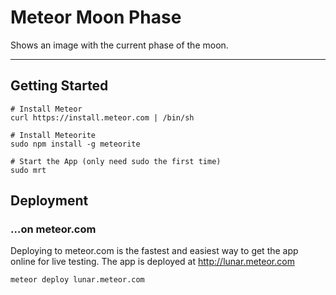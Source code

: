 # Meteor Moon Phase

Shows an image with the current phase of the moon.

----

## Getting Started


```
# Install Meteor
curl https://install.meteor.com | /bin/sh

# Install Meteorite
sudo npm install -g meteorite

# Start the App (only need sudo the first time)
sudo mrt
```

## Deployment

### …on meteor.com
Deploying to meteor.com is the fastest and easiest way to get the app online for live testing. The app is deployed at http://lunar.meteor.com

`meteor deploy lunar.meteor.com	`